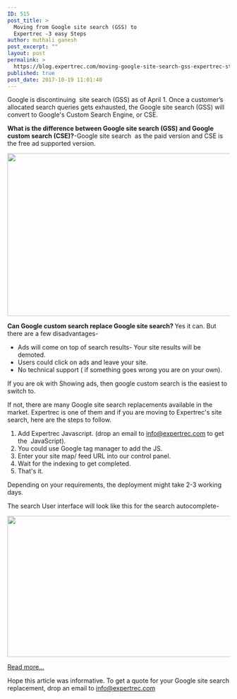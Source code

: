 ```yaml
---
ID: 515
post_title: >
  Moving from Google site search (GSS) to
  Expertrec -3 easy Steps
author: muthali ganesh
post_excerpt: ""
layout: post
permalink: >
  https://blog.expertrec.com/moving-google-site-search-gss-expertrec-steps/
published: true
post_date: 2017-10-19 11:01:40
---
```

Google is discontinuing  site search (GSS) as of April 1. Once a customer’s allocated search queries gets exhausted, the Google site search (GSS) will convert to Google's Custom Search Engine, or CSE.

<strong>What is the difference between Google site search (GSS) and Google custom search (CSE)?</strong>-Google site search  as the paid version and CSE is the free ad supported version.

<img class="alignnone wp-image-521 size-full" src="https://blog.expertrec.com/wp-content/uploads/2017/10/Google-site-search-alternative-Copy.png" alt="" width="800" height="368" />

<strong>Can Google custom search replace Google site search? </strong>Yes it can. But there are a few disadvantages-
<ul>
 	<li>Ads will come on top of search results- Your site results will be demoted.</li>
 	<li>Users could click on ads and leave your site.</li>
 	<li>No technical support ( if something goes wrong you are on your own).</li>
</ul>
If you are ok with Showing ads, then google custom search is the easiest to switch to.

If not, there are many Google site search replacements available in the market. Expertrec is one of them and if you are moving to Expertrec's site search, here are the steps to follow.
<ol>
 	<li>Add Expertrec Javascript. (drop an email to <a href="mailto:info@expertrec.com">info@expertrec.com</a> to get the  JavaScript).</li>
 	<li>You could use Google tag manager to add the JS.</li>
 	<li>Enter your site map/ feed URL into our control panel.</li>
 	<li>Wait for the indexing to get completed.</li>
 	<li>That's it.</li>
</ol>
Depending on your requirements, the deployment might take 2-3 working days.

The search User interface will look like this for the search autocomplete-

<img class="alignnone wp-image-274 size-full" src="https://blog.expertrec.com/wp-content/uploads/2017/09/Spell-correct.png" alt="" width="743" height="319" />

<a href="https://www.expertrec.com/google-site-search-alternative/">Read more...</a>

Hope this article was informative. To get a quote for your Google site search replacement, drop an email to <a href="mailto:info@expertrec.com">info@expertrec.com</a>

&nbsp;

&nbsp;